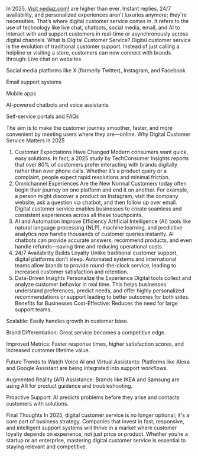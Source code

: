 In 2025, <a href="https://nediaz.com/blog/what-is-digital-customer-service">Visit nediaz.com!</a> are higher than ever. Instant replies, 24/7 availability, and personalized experiences aren’t luxuries anymore; they're necessities. That’s where digital customer service comes in. It refers to the use of technology like live chat, chatbots, social media, email, and AI to interact with and support customers in real-time or asynchronously across digital channels.
What Is Digital Customer Service?
Digital customer service is the evolution of traditional customer support. Instead of just calling a helpline or visiting a store, customers can now connect with brands through:
Live chat on websites


Social media platforms like X (formerly Twitter), Instagram, and Facebook


Email support systems


Mobile apps


AI-powered chatbots and voice assistants


Self-service portals and FAQs


The aim is to make the customer journey smoother, faster, and more convenient by meeting users where they are—online.
Why Digital Customer Service Matters in 2025
1. Customer Expectations Have Changed
Modern consumers want quick, easy solutions. In fact, a 2025 study by TechConsumer Insights reports that over 80% of customers prefer interacting with brands digitally rather than over phone calls. Whether it’s a product query or a complaint, people expect rapid resolutions and minimal friction.
2. Omnichannel Experiences Are the New Normal
Customers today often begin their journey on one platform and end it on another. For example, a person might discover a product on Instagram, visit the company website, ask a question via chatbot, and then follow up over email. Digital customer service enables businesses to create seamless and consistent experiences across all these touchpoints.
3. AI and Automation Improve Efficiency
Artificial Intelligence (AI) tools like natural language processing (NLP), machine learning, and predictive analytics now handle thousands of customer queries instantly. AI chatbots can provide accurate answers, recommend products, and even handle refunds—saving time and reducing operational costs.
4. 24/7 Availability Builds Loyalty
Unlike traditional customer support, digital platforms don’t sleep. Automated systems and international teams allow brands to provide round-the-clock service, leading to increased customer satisfaction and retention.
5. Data-Driven Insights Personalize the Experience
Digital tools collect and analyze customer behavior in real time. This helps businesses understand preferences, predict needs, and offer highly personalized recommendations or support leading to better outcomes for both sides.
Benefits for Businesses
Cost-Effective: Reduces the need for large support teams.


Scalable: Easily handles growth in customer base.


Brand Differentiation: Great service becomes a competitive edge.


Improved Metrics: Faster response times, higher satisfaction scores, and increased customer lifetime value.


Future Trends to Watch
Voice AI and Virtual Assistants: Platforms like Alexa and Google Assistant are being integrated into support workflows.


Augmented Reality (AR) Assistance: Brands like IKEA and Samsung are using AR for product guidance and troubleshooting.


Proactive Support: AI predicts problems before they arise and contacts customers with solutions.


Final Thoughts
In 2025, digital customer service is no longer optional; it's a core part of business strategy. Companies that invest in fast, responsive, and intelligent support systems will thrive in a market where customer loyalty depends on experience, not just price or product. Whether you’re a startup or an enterprise, mastering digital customer service is essential to staying relevant and competitive.


